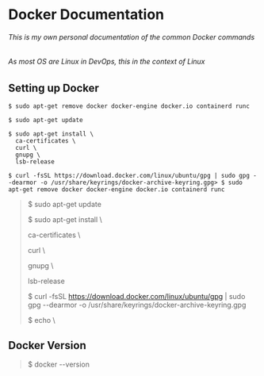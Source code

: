 # Docker Documentation
###### This is my own personal documentation of the common Docker commands
###### As most OS are Linux in DevOps, this in the context of Linux


## Setting up Docker
    $ sudo apt-get remove docker docker-engine docker.io containerd runc
    
    $ sudo apt-get update
    
    $ sudo apt-get install \
      ca-certificates \
      curl \
      gnupg \
      lsb-release
      
    $ curl -fsSL https://download.docker.com/linux/ubuntu/gpg | sudo gpg --dearmor -o /usr/share/keyrings/docker-archive-keyring.gpg> $ sudo apt-get remove docker docker-engine docker.io containerd runc
>
> $ sudo apt-get update
> 
> $ sudo apt-get install \\
>   
>   ca-certificates \\
>   
>   curl \\
>   
>   gnupg \\
>   
>   lsb-release
>   
> $ curl -fsSL https://download.docker.com/linux/ubuntu/gpg | sudo gpg --dearmor -o /usr/share/keyrings/docker-archive-keyring.gpg
> 
> $ echo \\
>   

## Docker Version
> $ docker --version
